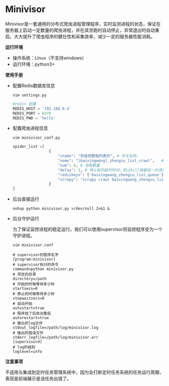 # Minivisor
Minivisor是一套通用的分布式爬虫进程管理程序，实时监测进程的状态，保证在服务器上启动一定数量的爬虫进程，并在其空跑时自动停止，异常退出时自动重启。大大提升了爬虫程序的健壮性和采集效率，减少一定的服务器性能消耗。

**运行环境**

+ 操作系统：Linux（不支持windows）
+ 运行环境：python3+

**使用手册**

- 配置Redis数据库信息

  ```shell
  vim settings.py
  ```

  ```python
  #redis 配置
  REDIS_HOST = '192.168.0.4'
  REDIS_PORT = 6379
  REDIS_PWD = 'hello'
  ```

- 配置爬虫进程信息

  ```shell
  vim minivisor_conf.py
  ```

  ```python
  spider_list =[
                  {
                      "cname": "百姓网整租列表页", # 中文名称，
                      "name": "[baixingwang]_zhengzu_list_crawl",	# 进程名称
                      "num": 4, # 进程数量
                      "delay": 1, # 停止前的延时时间，防止kill掉最后一次请求
                      "rediskeys": ['baixingwang_zhengzu_list_queue'], # 消费队列名称
                      "scrapy": "scrapy crawl baixingwang_zhengzu_list_crawl -s PROXIES=proxies &" # 启动命令
                  }
  ]
  ```

  

- 后台直接运行

  ```shell
  nohup python minivisor.py >/dev/null 2>&1 &
  ```

- 后台守护运行

  为了保证监控进程的稳定运行，我们可以使用supervisor将监控程序变为一个守护进程。

  ```shell
  vim minivisor.conf
  ```

  ```vim
  # supervisor的程序名字
  [program:minivisor]
  # supervisor执行的命令
  command=python minivisor.py
  # 项目的目录
  directory=/path 
  # 开始的时候等待多少秒
  startsecs=0
  # 停止的时候等待多少秒
  stopwaitsecs=0  
  # 自动开始
  autostart=true
  # 程序挂了后自动重启
  autorestart=true
  # 输出的log文件
  stdout_logfile=/path/log/minivisor.log
  # 输出的错误文件
  stderr_logfile=/path/log/minivisor.err
  [supervisord]
  # log的级别
  loglevel=info
  ```

**注意事项**

​	不适用与集成到定时任务管理系统中，因为会打断定时任务系统的任务运行周期，表现是前端展示是该任务出错了。